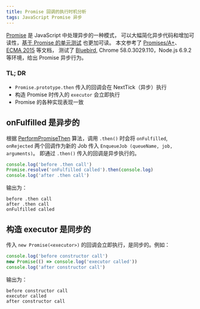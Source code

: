 ```yaml
---
title: Promise 回调的执行时机分析
tags: JavaScript Promise 异步
---
```


[Promise](/2016/08/10/promise.html) 是 JavaScript 中处理异步的一种模式，
可以大幅简化异步代码和增加可读性，[基于 Promise 的单元测试][promise-test] 也更加可读。
本文参考了 [Promises/A+][promise-aplus]、[ECMA 2015][promise-es6] 等文档，
测试了 [Bluebird][bb], Chrome 58.0.3029.110，Node.js 6.9.2 等环境，给出 Promise 异步行为。

### TL; DR

* `Promise.prototype.then` 传入的回调会在 NextTick（异步）执行
* 构造 Promise 时传入的 `executor` 会立即执行
* Promise 的各种实现表现一致

<!--more-->

## onFulfilled 是异步的

根据 [PerformPromiseThen][PerformPromiseThen] 算法，调用 `.then()` 时会将 `onFulfilled`, `onRejected` 两个回调作为新的 Job 传入 `EnqueueJob (queueName, job, arguments)`。
即通过 `.then()` 传入的回调是异步执行的。

```javascript
console.log('before .then call')
Promise.resolve('onFulfilled called').then(console.log)
console.log('after .then call')
```

输出为：

```
before .then call
after .then call
onFulfilled called
```

## 构造 executor 是同步的

传入 `new Promise(<executor>)` 的回调会立即执行，是同步的。例如：

```javascript
console.log('before constructor call')
new Promise(() => console.log('executor called'))
console.log('after constructor call')
```

输出为：

```
before constructor call
executor called
after constructor call
```

[promise-aplus]: https://promisesaplus.com/
[promise-es6]: http://www.ecma-international.org/ecma-262/6.0/#sec-promise-objects
[promise-test]: /2016/07/12/async-test-with-chai-as-promised.html
[bb]: http://bluebirdjs.com/docs/getting-started.html
[PerformPromiseThen]: http://www.ecma-international.org/ecma-262/6.0/#sec-performpromisethen
